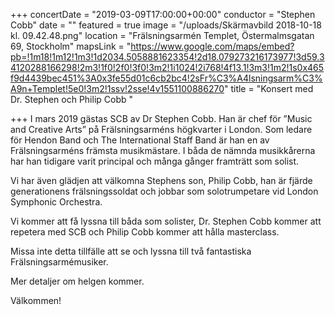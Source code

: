+++
concertDate = "2019-03-09T17:00:00+00:00"
conductor = "Stephen Cobb"
date = ""
featured = true
image = "/uploads/Skärmavbild 2018-10-18 kl. 09.42.48.png"
location = "Frälsningsarmén Templet, Östermalmsgatan 69, Stockholm"
mapsLink = "https://www.google.com/maps/embed?pb=!1m18!1m12!1m3!1d2034.5058881623354!2d18.079273216173977!3d59.34120288166298!2m3!1f0!2f0!3f0!3m2!1i1024!2i768!4f13.1!3m3!1m2!1s0x465f9d4439bec451%3A0x3fe55d01c6cb2bc4!2sFr%C3%A4lsningsarm%C3%A9n+Templet!5e0!3m2!1ssv!2sse!4v1551100886270"
title = "Konsert med Dr. Stephen och Philip Cobb                 "

+++
I mars 2019 gästas SCB av Dr Stephen Cobb. Han är chef för ”Music and Creative Arts” på Frälsningsarméns högkvarter i London. Som ledare för Hendon Band och The International Staff Band är han en av Frälsningsarméns främsta musikmästare. I båda de nämnda musikkårerna har han tidigare varit principal och många gånger framträtt som solist.

Vi har även glädjen att välkomna Stephens son, Philip Cobb, han är fjärde generationens frälsningssoldat och jobbar som solotrumpetare vid London Symphonic Orchestra.

Vi kommer att få lyssna till båda som solister, Dr. Stephen Cobb kommer att repetera med SCB och Philip Cobb kommer att hålla masterclass.

Missa inte detta tillfälle att se och lyssna till två fantastiska Frälsningsarmémusiker.

Mer detaljer om helgen kommer.

Välkommen!